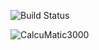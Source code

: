 ![Build Status](https://travis-ci.org/mkoski/CalcuMatic3000.svg?branch=master)

![CalcuMatic3000](http://www.cs.helsinki.fi/u/mkoski/codestuff/img/calcumatic.png)

